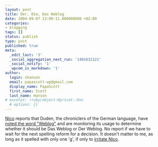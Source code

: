 ```yaml
---
layout: post
title: Der, Die, Das Weblog
date: 2004-09-07 13:09:11.000000000 +02:00
categories:
- blogging
tags: []
status: publish
type: post
published: true
meta:
  _edit_last: '3'
  _social_aggregation_next_run: '1401632121'
  _social_notify: '1'
  _wpcom_is_markdown: '1'
author:
  login: shanson
  email: papascott-wp@gmail.com
  display_name: PapaScott
  first_name: Scott
  last_name: Hanson
# excerpt: !ruby/object:Hpricot::Doc
  # options: {}
---
```

<p><a href="http://lumma.de/eintrag.php?id=618" title="Das Weblog [Lummaland]">Nico</a> reports that Duden, the chroniclers of the German language, have <a href="http://blogg.zeit.de/salon/eintrag.php?id=20#k29668">noted the word "Weblog"</a> and are monitoring its usage to determine whether it should be Das Weblog or Der Weblog. No report if we have to wait for the next spelling reform for a decision. It doesn't matter to me, as long as it spelled with only one 'g', if only to <a href="http://blogtalk.net/lumman.html">irritate Nico</a>.</p>
